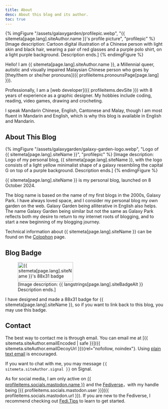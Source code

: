 ```yaml
---
title: About
desc: About this blog and its author.
toc: true
---
```

{% imgFigure "/assets/galaxygarden/profilepic.webp", "{{ sitemeta[page.lang].siteAuthor.name }}'s profile picture", "profilepic" %}
[Image description: Cartoon digital illustration of a Chinese person with light skin and black hair, wearing a pair of red glasses and a purple polo shirt, on a light purple background. Description ends.]
{% endimgFigure %}

Hello! I am {{ sitemeta[page.lang].siteAuthor.name }}, a Millennial queer, autistic and visually impaired Malaysian Chinese person who goes by [they/them or she/her pronouns]({{ profileitems.pronounsPage[page.lang] }}).

Professionally, I am a [web developer]({{ profileitems.devSite }}) with 8 years of experience as a graphic designer. My hobbies include coding, reading, video games, drawing and crocheting.

I speak Mandarin Chinese, English, Cantonese and Malay, though I am most fluent in Mandarin and English, which is why this blog is available in English and Mandarin.

## About This Blog

{% imgFigure "/assets/galaxygarden/galaxy-garden-logo.webp", "Logo of {{ sitemeta[page.lang].siteName }}", "profilepic" %}
[Image description: Logo of my personal blog, {{ sitemeta[page.lang].siteName }}, with the logo consists of a light yellow minimalist shape of a galaxy resembling the capital G on top of a purple background. Description ends.]
{% endimgFigure %}

{{ sitemeta[page.lang].siteName }} is my personal blog, launched on 8 October 2024.

The blog name is based on the name of my first blogs in the 2000s, Galaxy Park. I have always loved space, and I consider my personal blog my own garden on the web. Galaxy Garden being alliterative in English also helps. The name Galaxy Garden being similar but not the same as Galaxy Park reflects both my desire to return to my internet roots of blogging, and to start a new beginning of my blogging journey.

Technical information about {{ sitemeta[page.lang].siteName }} can be found on the [Colophon](colophon.md) page.

## Blog Badge

<figure class="grid-center">
    <img src="/assets/galaxygarden/galaxy-garden-88x31.svg" alt="{{ sitemeta[page.lang].siteName }}'s 88x31 badge" width="176" height="62" loading="lazy">
    <figcaption>[Image description: {{ langstrings[page.lang].siteBadgeAlt  }} Description ends.]</figcaption>
</figure>

I have designed and made a 88x31 badge for {{ sitemeta[page.lang].siteName }}, so if you want to link back to this blog, you may use this badge.

## Contact

The best way to contact me is through email. You can email me at [{{ sitemeta.siteAuthor.emailEncoded | safe }}]({{ sitemeta.siteAuthor.emailDecoyUrl }}){rel="nofollow, noindex"}. Using [plain text email](https://useplaintext.email/) is encouraged.

If you want to chat with me, you may message `{{ sitemeta.siteAuthor.signal }}` on Signal.

As for social media, I am only active on [{{ profileitems.socials.mastodon.name }}](https://en.wikipedia.org/wiki/Mastodon_(social_network)) and the [Fediverse](https://en.wikipedia.org/wiki/Fediverse)，with my handle being [{{ profileitems.socials.mastodon.user }}]({{ profileitems.socials.mastodon.url }}). If you are new to the Fediverse, I recommend checking out [Fedi.Tips](https://fedi.tips/) to learn to get started.
